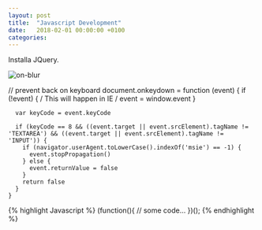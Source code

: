 ```yaml
---
layout: post
title:  "Javascript Development"
date:   2018-02-01 00:00:00 +0100
categories:
---
```

Installa JQuery.

![on-blur]({{"/assets/img/on-blur.png"|absolute_uri}})



// prevent back on keyboard
    document.onkeydown = function (event) {
      if (!event) { / This will happen in IE /
        event = window.event
      }

      var keyCode = event.keyCode

      if (keyCode == 8 && ((event.target || event.srcElement).tagName != 'TEXTAREA') && ((event.target || event.srcElement).tagName != 'INPUT')) {
        if (navigator.userAgent.toLowerCase().indexOf('msie') == -1) {
          event.stopPropagation()
        } else {
          event.returnValue = false
        }
        return false
      }
    }


{% highlight Javascript %}
(function(){
 // some code…
})();
{% endhighlight %}
